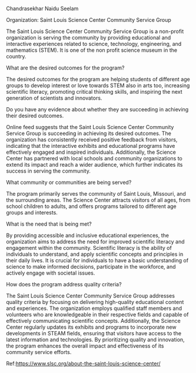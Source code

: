 Chandrasekhar Naidu Seelam 

Organization: Saint Louis Science Center Community Service Group

The Saint Louis Science Center Community Service Group is a non-profit organization is serving the community by providing educational and interactive experiences related to science, technology, engineering, and mathematics (STEM). It is one of the non profit science museum in the country.

What are the desired outcomes for the program?

The desired outcomes for the program are helping students of different age groups to develop interest or love towards STEM also in arts too, increasing scientific literacy, promoting critical thinking skills, and inspiring the next generation of scientists and innovators.

Do you have any evidence about whether they are succeeding in achieving their desired outcomes.

Online feed suggests that the Saint Louis Science Center Community Service Group is succeeding in achieving its desired outcomes. The organization has consistently received positive feedback from visitors, indicating that the interactive exhibits and educational programs have effectively engaged and inspired individuals. Additionally, the Science Center has partnered with local schools and community organizations to extend its impact and reach a wider audience, which further indicates its success in serving the community.

What community or communities are being served?

The program primarily serves the community of Saint Louis, Missouri, and the surrounding areas. The Science Center attracts visitors of all ages, from school children to adults, and offers programs tailored to different age groups and interests. 

What is the need that is being met?

By providing accessible and inclusive educational experiences, the organization aims to address the need for improved scientific literacy and engagement within the community. Scientific literacy is the ability of individuals to understand, and apply scientific concepts and principles in their daily lives. It is crucial for individuals to have a basic understanding of science to make informed decisions, participate in the workforce, and actively engage with societal issues.

How does the program address quality criteria?

The Saint Louis Science Center Community Service Group addresses quality criteria by focusing on delivering high-quality educational content and experiences. The organization employs qualified staff members and volunteers who are knowledgeable in their respective fields and capable of effectively communicating scientific concepts. Additionally, the Science Center regularly updates its exhibits and programs to incorporate new developments in STEAM fields, ensuring that visitors have access to the latest information and technologies. By prioritizing quality and innovation, the program enhances the overall impact and effectiveness of its community service efforts.

Ref:https://www.slsc.org/about-the-saint-louis-science-center/
